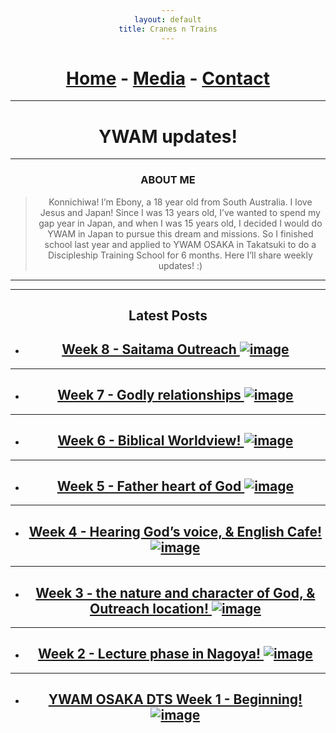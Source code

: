 ```yaml
---
layout: default
title: Cranes n Trains
---
```


# [Home](/) - [Media](/media.md) - [Contact](/contact.md)
---
# YWAM updates!

---

### ABOUT ME

> Konnichiwa! I’m Ebony, a 18 year old from South Australia. I love Jesus and Japan! Since I was 13 years old, I’ve wanted to spend my gap year in Japan, and when I was 15 years old, I decided I would do YWAM in Japan to pursue this dream and missions. So I finished school last year and applied to YWAM OSAKA in Takatsuki to do a Discipleship Training School for 6 months. Here I’ll share weekly updates! :)

---

---

## Latest Posts
- ## [Week 8 - Saitama Outreach ![image](https://github.com/to3b/to3b.github.io/assets/120763300/eec0766a-b7bb-4003-9466-e010e22ba66b)](https://your-username.github.io/posts/post1.html)
---
- ## [Week 7 - Godly relationships ![image](https://github.com/to3b/to3b.github.io/assets/120763300/f905e68c-f09d-4d16-b898-242b4ec67ff5)](https://your-username.github.io/posts/post1.html)
---
- ## [Week 6 - Biblical Worldview! ![image](https://github.com/to3b/to3b.github.io/assets/120763300/bfca68e8-4310-40ca-a550-8ecd85c4db8b)](https://your-username.github.io/posts/post1.html)
---
- ## [Week 5 - Father heart of God ![image](https://github.com/to3b/to3b.github.io/assets/120763300/5752bfdd-b072-42ff-88b6-21318a0853ea)](https://your-username.github.io/posts/post1.html)
---
- ## [Week 4 - Hearing God’s voice, & English Cafe! ![image](https://github.com/to3b/to3b.github.io/assets/120763300/ec9eea89-15b6-4d39-9dee-d3ee15c2da97)](https://your-username.github.io/posts/post1.html)
---
- ## [Week 3 - the nature and character of God, & Outreach location! ![image](https://github.com/to3b/to3b.github.io/assets/120763300/e8183ba8-fedf-46f3-9e3d-2bcf9f44a3b0)](https://your-username.github.io/posts/post1.html)
---
- ## [Week 2 - Lecture phase in Nagoya! ![image](https://github.com/to3b/to3b.github.io/assets/120763300/236a3d89-fb50-4605-aea5-37403ffff08c)](https://your-username.github.io/posts/post1.html)
---
- ## [YWAM OSAKA DTS Week 1 - Beginning! ![image](https://github.com/to3b/to3b.github.io/assets/120763300/e45f4d63-8331-4b0a-a1a8-5151d9803bb5)](https://your-username.github.io/posts/post1.html)

<style>
  * {
    text-align: center;
  }
</style>
